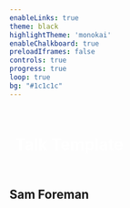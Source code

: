 ```yaml
---
enableLinks: true
theme: black
highlightTheme: 'monokai'
enableChalkboard: true
preloadIframes: false
controls: true
progress: true
loop: true
bg: "#1c1c1c"
---
```


<div id="note">

# Talk Template

</div>

## Sam Foreman


<style>

#blue {
    color: #00CCFF;
}
#bright {
    color: #00A2FF;
}
#cyan {
    color: #00CCFF;
}
#purple {
    color: #AE81ff;
}
#green {
    color: #63FF51;
}
#yellow {
    color: #FD971F;
}
#lightpink {
    color: #E64980;
}
#pink {
    color: #F92672;
}
#red {
    color: #FA5252;
}
#grey {
    color: #666666;
}
#mark {
    margin: auto;
    padding: auto;
    background-color: #FD971F;
    color: #1c1c1c;
    font-weight: 700;
    border-radius: 7px;
}
#note {
    background-color: rgba(255, 255, 255, 0.1);
    padding: 10px;
    border-radius: 8px;
    border-color: rgba(240, 240, 240, 1.0);
    color: rgb(255, 255, 255);
    margin: auto;
}
.note {
  color:#f8f8f8;
  border-radius:8px;
  background-color:#35353540;
  border-color:#66666640;
  padding: auto;
  margin:auto;
}
.callout {
  border-left: 4px solid rgb(var(--callout-color));
  border-radius: 2px;
  font-size: 0.9em;
  background-color: #35353540;
  margin: 1em 0;
  text-align:left;
}
.callout-title {
  padding: 10px;
  display: flex;
  gap: 10px;
  text-align:left;
  color: #f8f8f8;
  font-size: 0.95em;
  line-height: 1em;
  background-color: rgba(var(--callout-color), 0.3);
}

</style>
